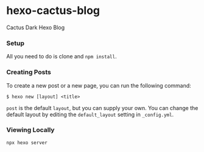 # hexo-cactus-blog
Cactus Dark Hexo Blog

### Setup
All you need to do is clone and `npm install`.

### Creating Posts

To create a new post or a new page, you can run the following command:
```
$ hexo new [layout] <title>
```

`post` is the default `layout`, but you can supply your own. You can change the default layout by editing the `default_layout` setting in `_config.yml`.

### Viewing Locally
```
npx hexo server
```
